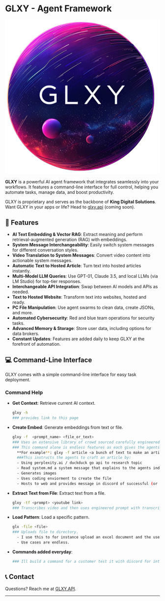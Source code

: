 # GLXY - Agent Framework

![GLXY Logo](glxy_logo.png)

**GLXY** is a powerful AI agent framework that integrates seamlessly into your workflows. It features a command-line interface for full control, helping you automate tasks, manage data, and boost productivity.

GLXY is proprietary and serves as the backbone of **King Digital Solutions**. Want GLXY in your apps or life? Head to [glxy.api](https://glxy.api) (coming soon).

## 🚀 Features

- **AI Text Embedding & Vector RAG**: Extract meaning and perform retrieval-augmented generation (RAG) with embeddings.
- **System Message Interchangeability**: Easily switch system messages for different conversation styles.
- **Video Translation to System Messages**: Convert video content into actionable system messages.
- **Automatic Text to Hosted Article**: Turn text into hosted articles instantly.
- **Multi-Model LLM Queries**: Use GPT-01, Claude 3.5, and local LLMs (via LM Studio) for top-tier responses.
- **Interchangeable API Integration**: Swap between AI models and APIs as needed.
- **Text to Hosted Website**: Transform text into websites, hosted and ready.
- **PC File Manipulation**: Use agent swarms to clean data, create JSONs, and more.
- **Automated Cybersecurity**: Red and blue team operations for security tasks.
- **Advanced Memory & Storage**: Store user data, including options for data brokers.
- **Constant Updates**: Features are added daily to keep GLXY at the forefront of automation.

## 💻 Command-Line Interface

GLXY comes with a simple command-line interface for easy task deployment.

### Command Help

- **Get Context**: Retrieve current AI context.
  ```bash
  glxy -h 
  ### provides link to this page
  ```
- **Create Embed**: Generate embeddings from text or file.
  ```bash
  glxy -f  <prompt_name> <file_or_text>
  ### Uses an extensive library of crowd sourced carefully engineered prompts
  ### This command alone is endless features as each gives the agents detailed instructions with the large library of tools to complete virtually any task.
    **For example**: glxy -f article <a bunch of text to make an article>
    ###This instructs the agents to craft an article by:
    - Using perplexity.ai / duckduck go api to research topic
    - Read system.md a system message that explains to the agents industry standard on online articles
    - Generates images 
    - Uses coding enviorment to create the file
    - Hosts to web and provides message in discord of successful (or unsuccessful) deployment

  ```
- **Extract Text from File**: Extract text from a file.
  ```bash
  glxy -tf <prompt> <youtube link>
  ### Transcribes video and then uses engineered prompt with transcription
  ```
- **Load Pattern**: Load a specific pattern.
  ```bash
  glx -file <file>
  ### Uploads file to directory. 
    - I use this to for instance upload an excel document and the use glxy -c to extract add data using code execution tool.
    - Use cases are endless.
  ```
- **Commands added everyday**: 
  ```bash
  ### Ill build a command for a customer test it with discord for interactionand then run the api or make an app :D
  ```


## 📞 Contact

Questions? Reach me at [GLXY.API](https://glxy.api).

---


